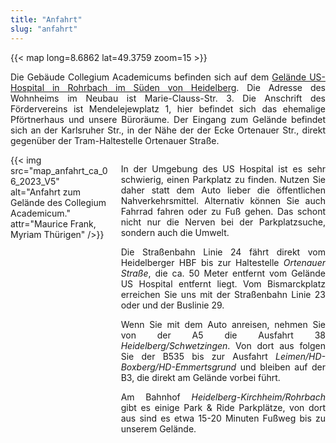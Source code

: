 ```yaml
---
title: "Anfahrt"
slug: "anfahrt"
---
```


{{< map long=8.6862 lat=49.3759 zoom=15 >}}

<p style="text-align:justify">
Die Gebäude Collegium Academicums befinden sich auf dem <a href="https://tools.wmflabs.org/geohack/geohack.php?pagename=Collegium+Academicum&params=49_22_34_N_8_41_10_E">Gelände US-Hospital in Rohrbach im Süden von Heidelberg</a>.
Die Adresse des Wohnheims im Neubau ist Marie-Clauss-Str. 3. Die Anschrift des Fördervereins ist Mendelejewplatz 1, hier befindet sich das ehemalige Pförtnerhaus und unsere Büroräume.
Der Eingang zum Gelände befindet sich an der Karlsruher Str., in der Nähe der der Ecke Ortenauer Str., direkt gegenüber der Tram-Haltestelle Ortenauer Straße.
</p>

<!-- Die folgenden Abschnitte sind unten in der div Klasse noch einmal exakt so vorhanden, aber erst einmal in Markdown kopiert worden, da das Bild nicht aktuell war und so erst einmal Anzeigefehler vermieden werden können (daher unten auch auskommentiert)
In der Umgebung des US Hospital ist es sehr schwierig, einen Parkplatz zu
finden, nutzen Sie am besten die öffentlichen Nahverkehrsmittel. Alternativ
können Sie auch Fahrrad fahren oder zu Fuß gehen. Das schont nicht nur die
Nerven bei der Parkplatzsuche, sondern auch die Umwelt.

Die Straßenbahn Linie 24 fährt direkt vom Heidelberger HBF bis zur Haltestelle
*Ortenauer Straße*, die ca. 50 Meter entfernt vom Gelände US Hospital entfernt
liegt. Vom Bismarckplatz erreichen Sie uns mit der Straßenbahn Linie 23 oder und der Buslinie 29.

Wenn	Sie mit dem Auto anreisen, nehmen Sie von der A5 die Ausfahrt 38 *Heidelberg/Schwetzingen*.
Von dort aus folgen Sie der B535 bis zur Ausfahrt *Leimen/HD-Boxberg/HD-Emmertsgrund*
und bleiben auf der B3, die direkt am Gelände vorbei führt. 
Am Bahnhof *Heidelberg-Kirchheim/Rohrbach* gibt es einige Park &
Ride Parkplätze, dort aus sind es allerdings 20 Minuten Fußweg bis zu unserem
Gelände.
-->

<div class="columns">
	<div id="anfahrt" class="column">
	 {{< img src="map_anfahrt_ca_06_2023_V5" alt="Anfahrt zum Gelände des Collegium Academicum." attr="Maurice Frank, Myriam Thürigen" />}}
	</div>
	<div class="column">
 	<p style="text-align:justify">In der Umgebung des US Hospital ist es sehr schwierig, einen Parkplatz zu
	finden. Nutzen Sie daher statt dem Auto lieber die öffentlichen Nahverkehrsmittel. Alternativ
	können Sie auch Fahrrad fahren oder zu Fuß gehen. Das schont nicht nur die
	Nerven bei der Parkplatzsuche, sondern auch die Umwelt. </p>
	<p style="text-align:justify">Die Straßenbahn Linie 24 fährt direkt vom Heidelberger HBF bis zur Haltestelle
	<i>Ortenauer Straße</i>, die ca. 50 Meter entfernt vom Gelände US Hospital entfernt
	liegt. Vom Bismarckplatz erreichen Sie uns mit der Straßenbahn Linie 23 oder und der Buslinie 29.</p>
	<p style="text-align:justify">Wenn	Sie mit dem Auto anreisen, nehmen Sie von der A5 die Ausfahrt 38 <i>Heidelberg/Schwetzingen</i>.
	Von dort aus folgen Sie der B535 bis zur Ausfahrt <i>Leimen/HD-Boxberg/HD-Emmertsgrund</i>
	und bleiben auf der B3, die direkt am Gelände vorbei führt. </p>
	<p style="text-align:justify">Am Bahnhof <i>Heidelberg-Kirchheim/Rohrbach</i> gibt es einige Park &
	Ride Parkplätze, von dort aus sind es etwa 15-20 Minuten Fußweg bis zu unserem
	Gelände.</p>
	</div>
</div>
